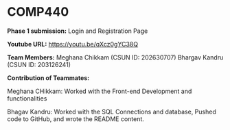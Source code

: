 # COMP440
**Phase 1 submission:** Login and Registration Page

**Youtube URL:** https://youtu.be/qXcz0gYC38Q

**Team Members:** 
Meghana Chikkam (CSUN ID: 202630707)
Bhargav Kandru (CSUN ID: 203126241)

**Contribution of Teammates:**

Meghana CHikkam: Worked with the Front-end Development and functionalities

Bhagav Kandru: Worked with the SQL Connections and database, Pushed code to GitHub, and wrote the README content.
